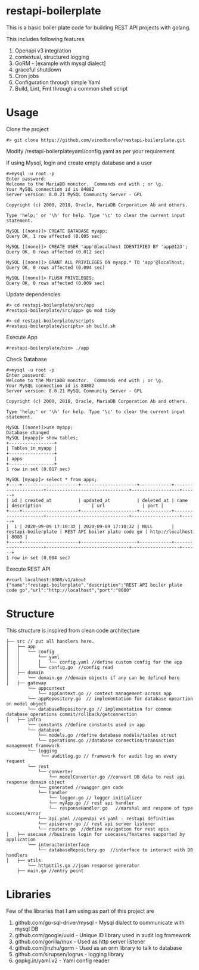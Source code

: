 # restapi-boilerplate
This is a basic boiler plate code for building REST API projects with golang.

This includes following features

1. Openapi v3 integration
2. contextual, structured logging
3. GoRM - [example with mysql dialect]
4. graceful shutdown
5. Cron jobs
6. Configuration through simple Yaml
7. Build, Lint, Fmt through a common shell script


# Usage

Clone the project

```
#> git clone https://github.com/vinodborole/restapi-boilerplate.git

```
Modify /restapi-boilerplateyaml/config.yaml as per your requirement

If using Mysql, login and create empty database and a user

```
#>mysql -u root -p
Enter password: 
Welcome to the MariaDB monitor.  Commands end with ; or \g.
Your MySQL connection id is 84882
Server version: 8.0.21 MySQL Community Server - GPL

Copyright (c) 2000, 2018, Oracle, MariaDB Corporation Ab and others.

Type 'help;' or '\h' for help. Type '\c' to clear the current input statement.

MySQL [(none)]> CREATE DATABASE myapp;
Query OK, 1 row affected (0.005 sec)

MySQL [(none)]> CREATE USER 'app'@localhost IDENTIFIED BY 'app@123';
Query OK, 0 rows affected (0.012 sec)

MySQL [(none)]> GRANT ALL PRIVILEGES ON myapp.* TO 'app'@localhost;
Query OK, 0 rows affected (0.004 sec)

MySQL [(none)]> FLUSH PRIVILEGES;
Query OK, 0 rows affected (0.009 sec)

```


Update dependencies

```
#> cd restapi-boilerplate/src/app
#restapi-boilerplate/src/app> go mod tidy

#> cd restapi-boilerplate/scripts
#restapi-boilerplate/scripts> sh build.sh

```

Execute App
```
#restapi-boilerplate/bin> ./app

```

Check Database
```
#>mysql -u root -p
Enter password: 
Welcome to the MariaDB monitor.  Commands end with ; or \g.
Your MySQL connection id is 84882
Server version: 8.0.21 MySQL Community Server - GPL

Copyright (c) 2000, 2018, Oracle, MariaDB Corporation Ab and others.

Type 'help;' or '\h' for help. Type '\c' to clear the current input statement.

MySQL [(none)]>use myapp;
Database changed
MySQL [myapp]> show tables;
+-----------------+
| Tables_in_myapp |
+-----------------+
| apps            |
+-----------------+
1 row in set (0.017 sec)

MySQL [myapp]> select * from apps;
+----+---------------------+---------------------+------------+---------------------+-------------------------------+------------------+------+
| id | created_at          | updated_at          | deleted_at | name                | description                   | url              | port |
+----+---------------------+---------------------+------------+---------------------+-------------------------------+------------------+------+
|  1 | 2020-09-09 17:10:32 | 2020-09-09 17:10:32 | NULL       | restapi-boilerplate | REST API boiler plate code go | http://localhost | 8080 |
+----+---------------------+---------------------+------------+---------------------+-------------------------------+------------------+------+
1 row in set (0.004 sec)

```

Execute REST API
```
#>curl localhost:8080/v1/about
{"name":"restapi-boilerplate","description":"REST API boiler plate code go","url":"http://localhost","port":"8080"
```


# Structure

This structure is inspired from clean code architecture

```
├── src // put all handlers here.
│   ├── app
│   │   └── config
│   │       └── yaml 
│   │       │   └── config.yaml //define custom config for the app
│   │       └── config.go  //config read
│   ├── domain
│       └── domain.go //domain objects if any can be defined here
│   ├── gateway
        └── appcontext 
            └── appContext.go // context management across app
        └── appRepository.go  // implementation for database opeartion on model object
        └── databaseRepository.go // implementation for common database operations commit/rollback/getconnection
│   ├── infra
        └── constants //define constants used in app
        └── database
            └── models.go //define database models/tables struct
            └── operations.go //database connection/transaction management framework
        └── logging
             └── auditlog.go // framework for audit log on every request
        └── rest
            └── converter 
                └── modelConverter.go //convert DB data to rest api response domain object
            └── generated //swagger gen code 
            └── handler
                └── logger.go // logger initializer
                └── myApp.go // rest api handler
                └── responseHandler.go   //marshal and respone of type success/error
            └── api.yaml //openapi v3 yaml - restapi definition
            └── apiserver.go // rest api server listener
            └── routers.go  //define navigation for rest apis
│   ├── usecase //business login for usecases/features supported by application 
        └── interactorinterface
            └── databaseRepository.go  //interface to interact with DB handlers
│   ├── utils
        └── httpUtils.go //json response generator 
    ├── main.go //entry point 

```

# Libraries
Few of the libraries that I am using as part of this project are
1. github.com/go-sql-driver/mysql - Mysql dialect to communicate with mysql DB
2. github.com/google/uuid - Unique ID library used in audit log framework
3. github.com/gorilla/mux - Used as http server listener
4. github.com/jinzhu/gorm - Used as an orm library to talk to database
5. github.com/sirupsen/logrus - logging library
6. gopkg.in/yaml.v2 - Yaml config reader
